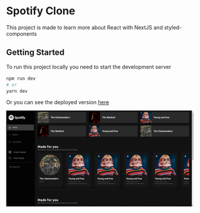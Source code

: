 # Spotify Clone
This project is made to learn more about React with NextJS and styled-components

## Getting Started

To run this project locally you need to start the development server

```bash
npm run dev
# or
yarn dev
```

Or you can see the deployed version [here](https://spotifyclone.rafaelfarias.tech)

<img src="./.github/application-preview.png"> 